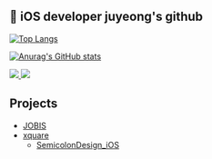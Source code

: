 ##  iOS developer juyeong's github
[![Top Langs](https://github-readme-stats.vercel.app/api/top-langs/?username=juyeong525&layout=compact)](https://github.com/2yev1n/github-readme-stats)

[![Anurag's GitHub stats](https://github-readme-stats.vercel.app/api?username=juyeong525)](https://github.com/juyeong525/github-readme-stats)

<a href="https://www.instagram.com/juy_06/" target="_blank"><img src="https://img.shields.io/badge/Instagram-E4405F?style=flat-square&logo=Instagram&logoColor=white">
<a target="_blank"><img src="https://img.shields.io/badge/p01063283516
                    @gmail.com-EA4335?style=flat-square&logo=Gmail&logoColor=white">
## Projects
* [JOBIS](https://github.com/Team-return/JOBIS-DSM-iOS-v2)
* [xquare](https://github.com/team-xquare/xquare-iOS)
  * [SemicolonDesign_iOS](https://github.com/semicolondsm/SemicolonDesign_iOS)
